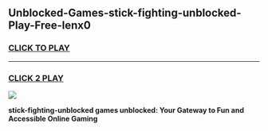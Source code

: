
## Unblocked-Games-stick-fighting-unblocked-Play-Free-lenx0
<h3>
<a href="https://premium76.site?title=stick-fighting-unblocked&ref=18A1">CLICK TO PLAY</a></h3>
<hr>

<h3>
<a href="https://premium76.site?title=stick-fighting-unblocked&ref=18A1">CLICK 2 PLAY</a>
  
</h3>

<a href="https://premium76.site?title=stick-fighting-unblocked&ref=18A1"><img src="https://clearcache.store/games.png"></a>


**stick-fighting-unblocked games unblocked: Your Gateway to Fun and Accessible Online Gaming**
